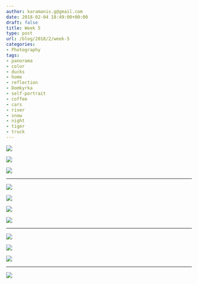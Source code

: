 ```yaml
---
author: karamanis.g@gmail.com
date: 2018-02-04 18:49:00+00:00
draft: false
title: Week 5
type: post
url: /blog/2018/2/week-5
categories:
- Photography
tags:
- panorama
- color
- ducks
- home
- reflection
- Domkyrka
- self-portrait
- coffee
- cars
- river
- snow
- night
- tiger
- truck
---
```




  
   ![](/images/2018-02-04-20182week-5/IMG_4112.jpg)

  

  
   ![](/images/2018-02-04-20182week-5/IMG_4110.jpg)

  

  
   ![](/images/2018-02-04-20182week-5/IMG_4117.jpg)

  



* * *



  
   ![](/images/2018-02-04-20182week-5/IMG_4064.jpg)

  

  
   ![](/images/2018-02-04-20182week-5/IMG_4067.jpg)

  

  
   ![](/images/2018-02-04-20182week-5/IMG_4144.jpg)

  

  
   ![](/images/2018-02-04-20182week-5/IMG_4156.jpg)

  



* * *



  
   ![](/images/2018-02-04-20182week-5/IMG_4164.jpg)

  

  
   ![](/images/2018-02-04-20182week-5/IMG_4158.jpg)

  

  
   ![](/images/2018-02-04-20182week-5/IMG_4166.jpg)

  



* * *



  
   ![](/images/2018-02-04-20182week-5/20180203-DSCF6850.jpg)

  



